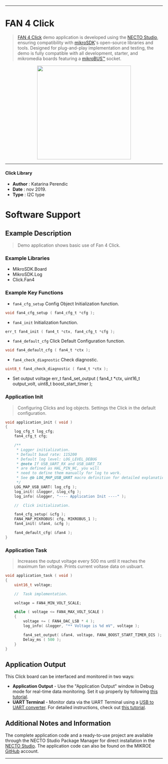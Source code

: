 
---
# FAN 4 Click

> [FAN 4 Click](https://www.mikroe.com/?pid_product=MIKROE-3200) demo application is developed using
the [NECTO Studio](https://www.mikroe.com/necto), ensuring compatibility with [mikroSDK](https://www.mikroe.com/mikrosdk)'s
open-source libraries and tools. Designed for plug-and-play implementation and testing, the demo is fully compatible with
all development, starter, and mikromedia boards featuring a [mikroBUS&trade;](https://www.mikroe.com/mikrobus) socket.

<p align="center">
  <img src="https://www.mikroe.com/?pid_product=MIKROE-3200&image=1" height=300px>
</p>

---

#### Click Library

- **Author**        : Katarina Perendic
- **Date**          : nov 2019.
- **Type**          : I2C type

# Software Support

## Example Description

> Demo application shows basic use of Fan 4 Click.

### Example Libraries

- MikroSDK.Board
- MikroSDK.Log
- Click.Fan4

### Example Key Functions

- `fan4_cfg_setup` Config Object Initialization function. 
```c
void fan4_cfg_setup ( fan4_cfg_t *cfg );
``` 
 
- `fan4_init` Initialization function. 
```c
err_t fan4_init ( fan4_t *ctx, fan4_cfg_t *cfg );
```

- `fan4_default_cfg` Click Default Configuration function. 
```c
void fan4_default_cfg ( fan4_t *ctx );
```

- `fan4_check_diagnostic` Check diagnostic. 
```c
uint8_t fan4_check_diagnostic ( fan4_t *ctx );
```
 
- Set output voltage
err_t fan4_set_output ( fan4_t *ctx, uint16_t output_volt, uint8_t boost_start_timer );

### Application Init

> Configuring Clicks and log objects.
> Settings the Click in the default configuration.

```c
void application_init ( void )
{
    log_cfg_t log_cfg;
    fan4_cfg_t cfg;

    /** 
     * Logger initialization.
     * Default baud rate: 115200
     * Default log level: LOG_LEVEL_DEBUG
     * @note If USB_UART_RX and USB_UART_TX 
     * are defined as HAL_PIN_NC, you will 
     * need to define them manually for log to work. 
     * See @b LOG_MAP_USB_UART macro definition for detailed explanation.
     */
    LOG_MAP_USB_UART( log_cfg );
    log_init( &logger, &log_cfg );
    log_info( &logger, "---- Application Init ----" );

    //  Click initialization.

    fan4_cfg_setup( &cfg );
    FAN4_MAP_MIKROBUS( cfg, MIKROBUS_1 );
    fan4_init( &fan4, &cfg );

    fan4_default_cfg( &fan4 );
}
```

### Application Task

> Increases the output voltage every 500 ms until it reaches the maximum fan voltage.
> Prints current voltase data on usbuart.

```c
void application_task ( void )
{
    uint16_t voltage;

    //  Task implementation.

    voltage = FAN4_MIN_VOLT_SCALE;

    while ( voltage <= FAN4_MAX_VOLT_SCALE )
    {
        voltage += ( FAN4_DAC_LSB * 4 );
        log_info( &logger, "** Voltage is %d mV", voltage );

        fan4_set_output( &fan4, voltage, FAN4_BOOST_START_TIMER_DIS );
        Delay_ms ( 500 );
    }
}
```

## Application Output

This Click board can be interfaced and monitored in two ways:
- **Application Output** - Use the "Application Output" window in Debug mode for real-time data monitoring.
Set it up properly by following [this tutorial](https://www.youtube.com/watch?v=ta5yyk1Woy4).
- **UART Terminal** - Monitor data via the UART Terminal using
a [USB to UART converter](https://www.mikroe.com/click/interface/usb?interface*=uart,uart). For detailed instructions,
check out [this tutorial](https://help.mikroe.com/necto/v2/Getting%20Started/Tools/UARTTerminalTool).

## Additional Notes and Information

The complete application code and a ready-to-use project are available through the NECTO Studio Package Manager for 
direct installation in the [NECTO Studio](https://www.mikroe.com/necto). The application code can also be found on
the MIKROE [GitHub](https://github.com/MikroElektronika/mikrosdk_click_v2) account.

---
